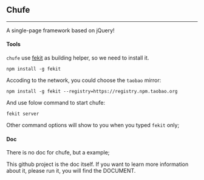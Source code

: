 ## Chufe

----------------------

A single-page framework based on jQuery!

#### Tools

`chufe` use [fekit](https://github.com/rinh/fekit) as building helper, so we need to install it.

```
npm install -g fekit
```

Accoding to the network, you could choose the `taobao` mirror:
```
npm install -g fekit --registry=https://registry.npm.taobao.org
```

And use folow command to start chufe:
```
fekit server
```

Other command options will show to you when you typed `fekit` only;

#### Doc

There is no doc for chufe, but a example;

This github project is the doc itself. If you  want to learn more information about it,
please run it, you will find the DOCUMENT.
